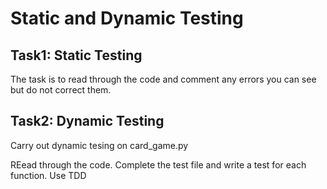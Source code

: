 # Static and Dynamic Testing

<h2>Task1: Static Testing</h2>

<p>The task is to read through the code and comment any errors you can see but do not correct them.</p>

<h2>Task2: Dynamic Testing</h2>

<p>Carry out dynamic tesing on card_game.py</p>
<p>REead through the code. Complete the test file and write a test for each function. Use TDD </p>
